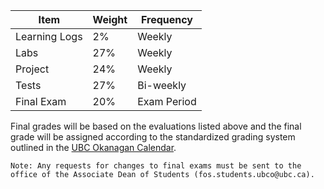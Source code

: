 | Item          | Weight | Frequency   |
|---------------|--------|-------------|
| Learning Logs | 2%     | Weekly      |
| Labs          | 27%    | Weekly      |
| Project       | 24%    | Weekly      |
| Tests         | 27%    | Bi-weekly   |
| Final Exam    | 20%    | Exam Period |

Final grades will be based on the evaluations listed above and the final grade will be assigned according to the standardized grading system outlined in the [UBC Okanagan Calendar](http://okanagan.students.ubc.ca/calendar/).

```{note}
Note: Any requests for changes to final exams must be sent to the office of the Associate Dean of Students (fos.students.ubco@ubc.ca).
```